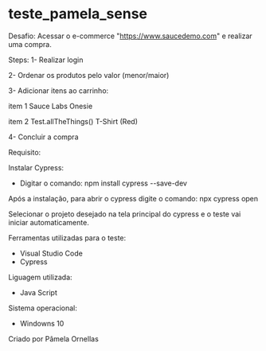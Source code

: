 # teste_pamela_sense

Desafio: Acessar o e-commerce "https://www.saucedemo.com" e realizar uma compra.

Steps:
1- Realizar login

2- Ordenar os produtos pelo valor (menor/maior)

3- Adicionar itens ao carrinho:

item 1 Sauce Labs Onesie

item 2 Test.allTheThings() T-Shirt (Red)

4- Concluir a compra

Requisito:

Instalar Cypress:

- Digitar o comando: npm install cypress --save-dev

Após a instalação, para abrir o cypress digite o comando: npx cypress open

Selecionar o projeto desejado na tela principal do cypress e o teste vai iniciar automaticamente.

Ferramentas utilizadas para o teste:
- Visual Studio Code 
- Cypress

Liguagem utilizada:
- Java Script

Sistema operacional:
- Windowns 10

Criado por Pâmela Ornellas
